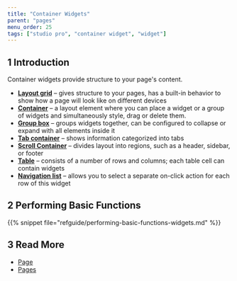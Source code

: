 ```yaml
---
title: "Container Widgets"
parent: "pages"
menu_order: 25
tags: ["studio pro", "container widget", "widget"]
---
```


## 1 Introduction

Container widgets provide structure to your page's content.

*   [**Layout grid**](layout-grid) – gives structure to your pages, has a built-in behavior to show how a page will look like on different devices
*   [**Container**](container) – a layout element where you can place a widget or a group of widgets and simultaneously style, drag or delete them.
*   [**Group box**](group-box) – groups widgets together, can be configured to collapse or expand with all elements inside it
*   [**Tab container**](tab-container) – shows information categorized into tabs
*   [**Scroll Container**](scroll-container) – divides layout into regions, such as a header, sidebar, or footer
*   [**Table**](table) – consists of a number of rows and columns; each table cell can contain widgets
*   [**Navigation list**](navigation-list) – allows you to select a separate on-click action for each row of this widget

## 2 Performing Basic Functions

{{% snippet file="refguide/performing-basic-functions-widgets.md" %}}

## 3 Read More

* [Page](page)
* [Pages](pages)